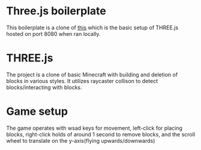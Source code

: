 # Three.js boilerplate
This boilerplate is a clone of [this](https://github.com/learnthreejs/three-js-boilerplate) which is the basic setup of THREE.js hosted on port 8080 when ran locally.

# THREE.js
The project is a clone of basic Minecraft with building and deletion of blocks in various styles. It utilizes raycaster collison to detect blocks/interacting with blocks.

# Game setup
The game operates with wsad keys for movement, left-click for placing blocks, right-click holds of around 1 second to remove blocks, and the scroll wheel to translate on the y-axis(flying upwards/downwards)
